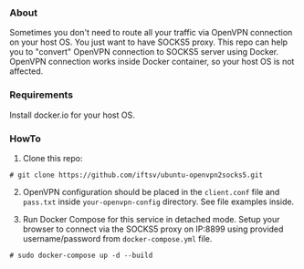 ### About
Sometimes you don't need to route all your traffic via OpenVPN connection on your host OS. You just want to have SOCKS5 proxy.
This repo can help you to "convert" OpenVPN connection to SOCKS5 server using Docker. OpenVPN connection works inside Docker container, so your host OS is not affected.

### Requirements
Install docker.io for your host OS.
### HowTo
1. Clone this repo:
```
# git clone https://github.com/iftsv/ubuntu-openvpn2socks5.git
```
2. OpenVPN configuration should be placed in the `client.conf` file and `pass.txt` inside `your-openvpn-config` directory. See file examples inside.

3. Run Docker Compose for this service in detached mode. Setup your browser to connect via the SOCKS5 proxy on IP:8899 using provided username/password from `docker-compose.yml` file.
```
# sudo docker-compose up -d --build
```
